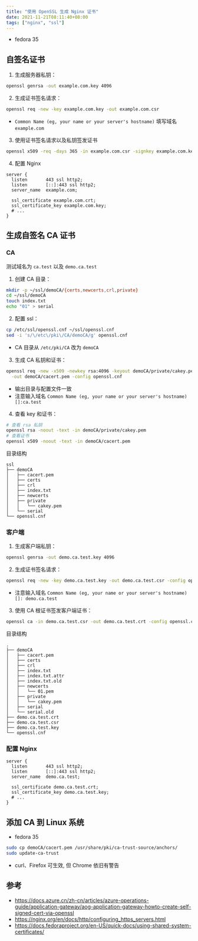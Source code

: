 ```yaml
---
title: "使用 OpenSSL 生成 Nginx 证书"
date: 2021-11-21T08:11:40+08:00
tags: ["nginx", "ssl"]
---
```


- fedora 35

## 自签名证书

1. 生成服务器私钥：

```bash
openssl genrsa -out example.com.key 4096
```

2. 生成证书签名请求：

```bash
openssl req -new -key example.com.key -out example.com.csr
```
- `Common Name (eg, your name or your server's hostname)` 填写域名 `example.com`

3. 使用证书签名请求以及私钥签发证书

```bash
openssl x509 -req -days 365 -in example.com.csr -signkey example.com.key -out example.com.crt
```

4. 配置 Nginx

```nginx
server {
  listen       443 ssl http2;
  listen       [::]:443 ssl http2;
  server_name  example.com;

  ssl_certificate example.com.crt;
  ssl_certificate_key example.com.key;
  # ...
}
```

## 生成自签名 CA 证书


### CA

测试域名为 `ca.test` 以及 `demo.ca.test`

1. 创建 CA 目录：

```bash
mkdir -p ~/ssl/demoCA/{certs,newcerts,crl,private}
cd ~/ssl/demoCA
touch index.txt
echo "01" > serial
```

2. 配置 ssl：

```bash
cp /etc/ssl/openssl.cnf ~/ssl/openssl.cnf
sed -i 's/\/etc\/pki\/CA/demoCA/g' openssl.cnf
```
- CA 目录从 `/etc/pki/CA` 改为 `demoCA`

3. 生成 CA 私钥和证书：

```bash
openssl req -new -x509 -newkey rsa:4096 -keyout demoCA/private/cakey.pem \
  -out demoCA/cacert.pem -config openssl.cnf
```
- 输出目录与配置文件一致
- 注意输入域名 `Common Name (eg, your name or your server's hostname) []:ca.test`

4. 查看 key 和证书：

```bash
# 查看 rsa 私钥
openssl rsa -noout -text -in demoCA/private/cakey.pem
# 查看证书
openssl x509 -noout -text -in demoCA/cacert.pem
```

目录结构

```
ssl
├── demoCA
│   ├── cacert.pem
│   ├── certs
│   ├── crl
│   ├── index.txt
│   ├── newcerts
│   ├── private
│   │   └── cakey.pem
│   └── serial
└── openssl.cnf
```

### 客户端

1. 生成客户端私钥：
```bash
openssl genrsa -out demo.ca.test.key 4096
```

2. 生成证书签名请求：
```bash
openssl req -new -key demo.ca.test.key -out demo.ca.test.csr -config openssl.cnf
```
- 注意输入域名 `Common Name (eg, your name or your server's hostname) []: demo.ca.test`

3. 使用 CA 根证书签发客户端证书：

```bash
openssl ca -in demo.ca.test.csr -out demo.ca.test.crt -config openssl.cnf
```

目录结构


```text
.
├── demoCA
│   ├── cacert.pem
│   ├── certs
│   ├── crl
│   ├── index.txt
│   ├── index.txt.attr
│   ├── index.txt.old
│   ├── newcerts
│   │   └── 01.pem
│   ├── private
│   │   └── cakey.pem
│   ├── serial
│   └── serial.old
├── demo.ca.test.crt
├── demo.ca.test.csr
├── demo.ca.test.key
└── openssl.cnf
```

### 配置 Nginx

```nginx
server {
  listen       443 ssl http2;
  listen       [::]:443 ssl http2;
  server_name  demo.ca.test;

  ssl_certificate demo.ca.test.crt;
  ssl_certificate_key demo.ca.test.key;
  # ...
}
```

## 添加 CA 到 Linux 系统

- fedora 35

```bash
sudo cp demoCA/cacert.pem /usr/share/pki/ca-trust-source/anchors/
sudo update-ca-trust
```
- curl、Firefox 可生效, 但 Chrome 依旧有警告

## 参考

- https://docs.azure.cn/zh-cn/articles/azure-operations-guide/application-gateway/aog-application-gateway-howto-create-self-signed-cert-via-openssl
- https://nginx.org/en/docs/http/configuring_https_servers.html
- https://docs.fedoraproject.org/en-US/quick-docs/using-shared-system-certificates/
